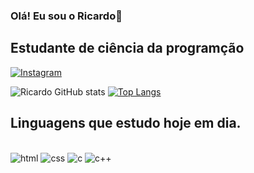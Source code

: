 ### Olá! Eu sou o Ricardo👋
## Estudante de ciência da programção 

[![Instagram](https://img.shields.io/badge/Instagram-E4405F?style=for-the-badge&logo=instagram&logoColor=white)](https://www.instagram.com/rdnerd95/)

![Ricardo GitHub stats](https://github-readme-stats.vercel.app/api?username=ricardoRD95&show_icons=true&theme=dark)
[![Top Langs](https://github-readme-stats.vercel.app/api/top-langs/?username=ricardoRD95&layout=compact_icons=true&theme=dark)](https://github.com/anuraghazra/github-readme-stats)

## Linguagens que estudo hoje em dia.

<div style="display: inline_block"><br/>
    <img aling="center" alt="html" src="https://img.shields.io/badge/HTML-239120?style=for-the-badge&logo=html5&logoColor=white">
    <img aling="center" alt="css" src="https://img.shields.io/badge/CSS-239120?&style=for-the-badge&logo=css3&logoColor=white">
    <img aling="center" alt="c" src="https://img.shields.io/badge/C-00599C?style=for-the-badge&logo=c&logoColor=white">
     <img aling="center" alt="c++" src="https://img.shields.io/badge/C%2B%2B-00599C?style=for-the-badge&logo=c%2B%2B&logoColor=white">
<div>
